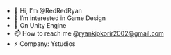 - 👋 Hi, I’m @RedRedRyan
- 👀 I’m interested in Game Design
- 🌱 On Unity Engine
- 📫 How to reach me @ryankipkorir2002@gmail.com
- ⚡ Company: Ystudios

<!---
RedRedRyan/RedRedRyan is a ✨ special ✨ repository because its `README.md` (this file) appears on your GitHub profile.
You can click the Preview link to take a look at your changes.
--->
